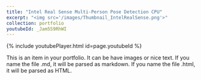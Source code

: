```yaml
---
title: "Intel Real Sense Multi-Person Pose Detection CPU"
excerpt: "<img src='/images/Thumbnail_IntelRealSense.png'>"
collection: portfolio
youtubeId: _Jam5S9RhWI
---
```


{% include youtubePlayer.html id=page.youtubeId %}

This is an item in your portfolio. It can be have images or nice text. If you name the file .md, it will be parsed as markdown. If you name the file .html, it will be parsed as HTML. 
